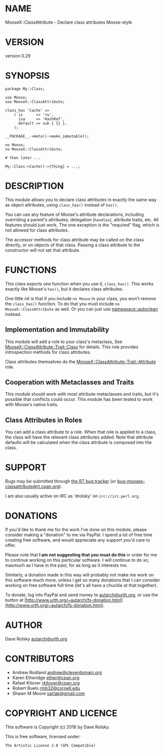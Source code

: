 # NAME

MooseX::ClassAttribute - Declare class attributes Moose-style

# VERSION

version 0.29

# SYNOPSIS

    package My::Class;

    use Moose;
    use MooseX::ClassAttribute;

    class_has 'Cache' =>
        ( is      => 'rw',
          isa     => 'HashRef',
          default => sub { {} },
        );

    __PACKAGE__->meta()->make_immutable();

    no Moose;
    no MooseX::ClassAttribute;

    # then later ...

    My::Class->Cache()->{thing} = ...;

# DESCRIPTION

This module allows you to declare class attributes in exactly the same
way as object attributes, using `class_has()` instead of `has()`.

You can use any feature of Moose's attribute declarations, including
overriding a parent's attributes, delegation (`handles`), attribute traits,
etc. All features should just work. The one exception is the "required" flag,
which is not allowed for class attributes.

The accessor methods for class attribute may be called on the class
directly, or on objects of that class. Passing a class attribute to
the constructor will not set that attribute.

# FUNCTIONS

This class exports one function when you use it, `class_has()`. This
works exactly like Moose's `has()`, but it declares class attributes.

One little nit is that if you include `no Moose` in your class, you won't
remove the `class_has()` function. To do that you must include `no
MooseX::ClassAttribute` as well. Or you can just use [namespace::autoclean](https://metacpan.org/pod/namespace::autoclean)
instead.

## Implementation and Immutability

This module will add a role to your class's metaclass, See
[MooseX::ClassAttribute::Trait::Class](https://metacpan.org/pod/MooseX::ClassAttribute::Trait::Class) for details. This role
provides introspection methods for class attributes.

Class attributes themselves do the
[MooseX::ClassAttribute::Trait::Attribute](https://metacpan.org/pod/MooseX::ClassAttribute::Trait::Attribute) role.

## Cooperation with Metaclasses and Traits

This module should work with most attribute metaclasses and traits,
but it's possible that conflicts could occur. This module has been
tested to work with Moose's native traits.

## Class Attributes in Roles

You can add a class attribute to a role. When that role is applied to a class,
the class will have the relevant class attributes added. Note that attribute
defaults will be calculated when the class attribute is composed into the
class.

# SUPPORT

Bugs may be submitted through [the RT bug tracker](http://rt.cpan.org/Public/Dist/Display.html?Name=MooseX-ClassAttribute)
(or [bug-moosex-classattribute@rt.cpan.org](mailto:bug-moosex-classattribute@rt.cpan.org)).

I am also usually active on IRC as 'drolsky' on `irc://irc.perl.org`.

# DONATIONS

If you'd like to thank me for the work I've done on this module, please
consider making a "donation" to me via PayPal. I spend a lot of free time
creating free software, and would appreciate any support you'd care to offer.

Please note that **I am not suggesting that you must do this** in order for me
to continue working on this particular software. I will continue to do so,
inasmuch as I have in the past, for as long as it interests me.

Similarly, a donation made in this way will probably not make me work on this
software much more, unless I get so many donations that I can consider working
on free software full time (let's all have a chuckle at that together).

To donate, log into PayPal and send money to autarch@urth.org, or use the
button at [http://www.urth.org/~autarch/fs-donation.html](http://www.urth.org/~autarch/fs-donation.html).

# AUTHOR

Dave Rolsky <autarch@urth.org>

# CONTRIBUTORS

- Andrew Rodland <andrew@cleverdomain.org>
- Karen Etheridge <ether@cpan.org>
- Rafael Kitover <rkitover@cpan.org>
- Robert Buels <rmb32@cornell.edu>
- Shawn M Moore <sartak@gmail.com>

# COPYRIGHT AND LICENCE

This software is Copyright (c) 2016 by Dave Rolsky.

This is free software, licensed under:

    The Artistic License 2.0 (GPL Compatible)

